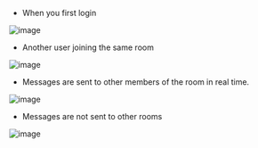 - When you first login

![image](https://github.com/Ayushlm10/tqchat/assets/51413362/412e5f4d-2da1-442c-8910-024eefb48379)


- Another user joining the same room

![image](https://github.com/Ayushlm10/tqchat/assets/51413362/fa54fa00-1ac0-4e60-8b7c-53de48c803c5)

- Messages are sent to other members of the room in real time.

![image](https://github.com/Ayushlm10/tqchat/assets/51413362/944975dc-958b-4e84-aa55-cae05fb25719)

- Messages are not sent to other rooms

![image](https://github.com/Ayushlm10/tqchat/assets/51413362/0cd3a116-7e65-40ac-8b90-451230780cb8)
